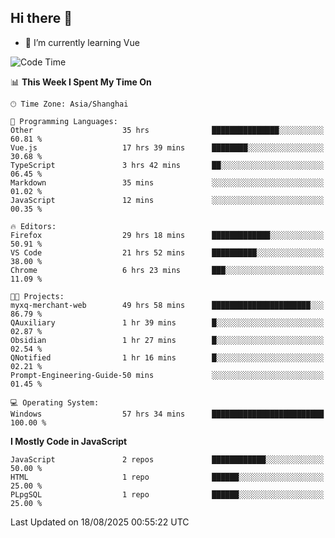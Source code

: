 ## Hi there 👋

- 🌱 I’m currently learning Vue

<!--START_SECTION:waka-->
![Code Time](http://img.shields.io/badge/Code%20Time-760%20hrs%2056%20mins-blue)

📊 **This Week I Spent My Time On** 

```text
🕑︎ Time Zone: Asia/Shanghai

💬 Programming Languages: 
Other                    35 hrs              ███████████████░░░░░░░░░░   60.81 % 
Vue.js                   17 hrs 39 mins      ████████░░░░░░░░░░░░░░░░░   30.68 % 
TypeScript               3 hrs 42 mins       ██░░░░░░░░░░░░░░░░░░░░░░░   06.45 % 
Markdown                 35 mins             ░░░░░░░░░░░░░░░░░░░░░░░░░   01.02 % 
JavaScript               12 mins             ░░░░░░░░░░░░░░░░░░░░░░░░░   00.35 % 

🔥 Editors: 
Firefox                  29 hrs 18 mins      █████████████░░░░░░░░░░░░   50.91 % 
VS Code                  21 hrs 52 mins      ██████████░░░░░░░░░░░░░░░   38.00 % 
Chrome                   6 hrs 23 mins       ███░░░░░░░░░░░░░░░░░░░░░░   11.09 % 

🐱‍💻 Projects: 
myxq-merchant-web        49 hrs 58 mins      ██████████████████████░░░   86.79 % 
QAuxiliary               1 hr 39 mins        █░░░░░░░░░░░░░░░░░░░░░░░░   02.87 % 
Obsidian                 1 hr 27 mins        █░░░░░░░░░░░░░░░░░░░░░░░░   02.54 % 
QNotified                1 hr 16 mins        █░░░░░░░░░░░░░░░░░░░░░░░░   02.21 % 
Prompt-Engineering-Guide-50 mins             ░░░░░░░░░░░░░░░░░░░░░░░░░   01.45 % 

💻 Operating System: 
Windows                  57 hrs 34 mins      █████████████████████████   100.00 % 
```

**I Mostly Code in JavaScript** 

```text
JavaScript               2 repos             ████████████░░░░░░░░░░░░░   50.00 % 
HTML                     1 repo              ██████░░░░░░░░░░░░░░░░░░░   25.00 % 
PLpgSQL                  1 repo              ██████░░░░░░░░░░░░░░░░░░░   25.00 % 
```




 Last Updated on 18/08/2025 00:55:22 UTC
<!--END_SECTION:waka-->
